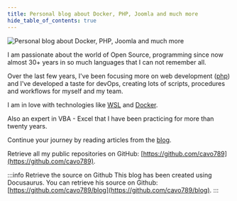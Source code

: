 ```yaml
---
title: Personal blog about Docker, PHP, Joomla and much more
hide_table_of_contents: true
---
```


![Personal blog about Docker, PHP, Joomla and much more](/img/welcome.jpg)

I am passionate about the world of Open Source, programming since now almost 30+ years in so much languages that I can not remember all.

Over the last few years, I've been focusing more on web development ([php](/blog/tags/php)) and I've developed a taste for devOps, creating lots of scripts, procedures and workflows for myself and my team.

I am in love with technologies like [WSL](/blog/tags/wsl) and [Docker](/blog/tags/docker).

Also an expert in VBA - Excel that I have been practicing for more than twenty years.

Continue your journey by reading articles from the [blog](/blog).

Retrieve all my public repositories on GitHub: [https://github.com/cavo789](https://github.com/cavo789).

:::info Retrieve the source on Github
This blog has been created using Docusaurus. You can retrieve his source on Github: [https://github.com/cavo789/blog](https://github.com/cavo789/blog).
:::
